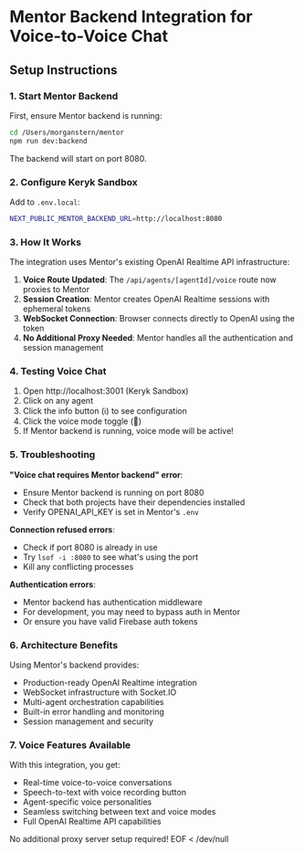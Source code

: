 # Mentor Backend Integration for Voice-to-Voice Chat

## Setup Instructions

### 1. Start Mentor Backend

First, ensure Mentor backend is running:

```bash
cd /Users/morganstern/mentor
npm run dev:backend
```

The backend will start on port 8080.

### 2. Configure Keryk Sandbox

Add to `.env.local`:

```bash
NEXT_PUBLIC_MENTOR_BACKEND_URL=http://localhost:8080
```

### 3. How It Works

The integration uses Mentor's existing OpenAI Realtime API infrastructure:

1. **Voice Route Updated**: The `/api/agents/[agentId]/voice` route now proxies to Mentor
2. **Session Creation**: Mentor creates OpenAI Realtime sessions with ephemeral tokens
3. **WebSocket Connection**: Browser connects directly to OpenAI using the token
4. **No Additional Proxy Needed**: Mentor handles all the authentication and session management

### 4. Testing Voice Chat

1. Open http://localhost:3001 (Keryk Sandbox)
2. Click on any agent
3. Click the info button (ℹ️) to see configuration
4. Click the voice mode toggle (🎤)
5. If Mentor backend is running, voice mode will be active\!

### 5. Troubleshooting

**"Voice chat requires Mentor backend" error**:
- Ensure Mentor backend is running on port 8080
- Check that both projects have their dependencies installed
- Verify OPENAI_API_KEY is set in Mentor's `.env`

**Connection refused errors**:
- Check if port 8080 is already in use
- Try `lsof -i :8080` to see what's using the port
- Kill any conflicting processes

**Authentication errors**:
- Mentor backend has authentication middleware
- For development, you may need to bypass auth in Mentor
- Or ensure you have valid Firebase auth tokens

### 6. Architecture Benefits

Using Mentor's backend provides:
- Production-ready OpenAI Realtime integration
- WebSocket infrastructure with Socket.IO
- Multi-agent orchestration capabilities
- Built-in error handling and monitoring
- Session management and security

### 7. Voice Features Available

With this integration, you get:
- Real-time voice-to-voice conversations
- Speech-to-text with voice recording button
- Agent-specific voice personalities
- Seamless switching between text and voice modes
- Full OpenAI Realtime API capabilities

No additional proxy server setup required\!
EOF < /dev/null